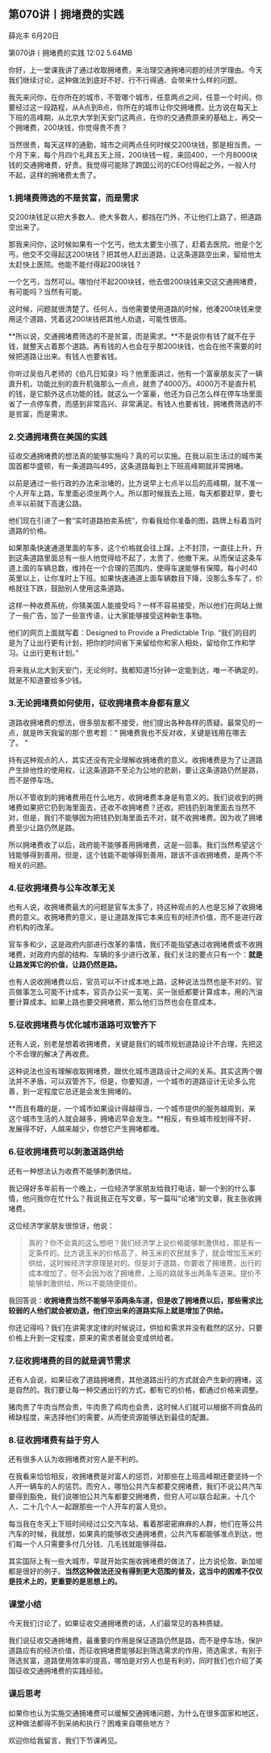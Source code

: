 
## 第070讲丨拥堵费的实践


薛兆丰
 6月20日

第070讲丨拥堵费的实践
12:02 5.64MB


你好，上一堂课我讲了通过收取拥堵费，来治理交通拥堵问题的经济学理由。今天我们继续讨论，这种做法到底好不好、行不行得通、会带来什么样的问题。

我先来问你，在你所在的城市，不管哪个城市，任意两点之间，任意一个时间，你要经过这一段路程，从A点到B点，你所在的城市让你交拥堵费。比方说在每天上下班的高峰期，从北京大学到天安门这两点，在你的交通费原来的基础上，再交一个拥堵费，200块钱，你觉得贵不贵？

当然很贵，每天这样的通勤，城市之间两点任何时候交200块钱，那是相当贵。一个月下来，每个月四个礼拜五天上班，200块钱一程，来回400，一个月8000块钱的交通拥堵费，好贵。我觉得可能除了跨国公司的CEO付得起之外，一般人付不起，这样的拥堵费太贵了。

### 1.拥堵费筛选的不是贫富，而是需求

交200块钱足以把大多数人、绝大多数人，都挡在门外，不让他们上路了，把道路空出来了。

那我来问你，这时候如果有一个乞丐，他太太要生小孩了，赶着去医院。他是个乞丐，他交不交得起这200块钱？把其他人赶出道路，让这条道路空出来，留给他太太赶快上医院。他能不能付得起200块钱？

一个乞丐，当然可以。哪怕付不起200块钱，他去借200块钱来交这交通拥堵费，有可能吗？当然有可能。

这时候，问题就很清楚了。任何人，当他需要使用道路的时候，他凑200块钱来使用这个道路，凭着这200块钱把其他人劝退，可能性很高。

**所以说，交通拥堵费筛选的不是贫富，而是需求。**不是说你有钱了就不在乎钱，就整天占着那个道路。再有钱的人也会在乎那200块钱，也会在他不需要的时候把道路让出来。有钱人也要省钱。

你听过吴伯凡老师的《伯凡日知录》吗？他里面讲过，他有一个富豪朋友买了一辆直升机，功能比别的直升机强那么一点点，就贵了4000万。4000万不是直升机的钱，是它额外这点功能的钱。就这么一个富豪，他还为自己怎么样在停车场里面省了一点停车费，而感到非常高兴、非常满足。有钱人也要省钱，拥堵费筛选的不是贫富，而是需求。

### 2.交通拥堵费在美国的实践

征收交通拥堵费的想法真的能够实施吗？真的可以实施。在我以前生活过的城市美国首都华盛顿，有一条道路叫495，这条道路每到上下班高峰期就非常拥堵。

以前是通过一些行政的办法来治堵的，比方说早上七点半以后的高峰期，就不准一个人开车上路，车里面必须坐两个人。所以那时候我去上班，每天都要赶早，要七点半以前就下高速公路。

他们现在引进了一套“实时道路拍卖系统”，你看我给你准备的图，路牌上标着当时道路的价格。

如果那条快速通道里面的车多，这个价格就会往上蹿，上不封顶，一直往上升，升到这条道路里面总有一些人他觉得给不起了，太贵了，他撤下来。从而保证这条车道上面的车辆总数，维持在一个合理的范围内，使得车速能够有保障。每小时40英里以上，让你准时上下班。如果快速通道上面车辆数目下降，没那么多车了，价格就往下跌，鼓励别人使用这条道路。

这样一种收费系统，你猜美国人能接受吗？一样不容易接受，所以他们在网站上做了一些广告，加了一些宣传语，让大家能够接受这种新生事物。

他们的网页上面就写着：Designed to Provide a Predictable Trip. “我们的目的是为了让出行更有计划，把你的时间省下来留给你和家人相处，留给你工作和学习。让出行更有计划。”

将来我从北大到天安门，无论何时，我都知道15分钟一定能到达，唯一不确定的，就是不知道要给多少钱。

### 3.无论拥堵费如何使用，征收拥堵费本身都有意义

道路收拥堵费的想法，很多朋友都不接受，他们提出各种各样的质疑。最常见的一点，就是昨天我留的那个思考题：“ 拥堵费我也不反对收，关键是钱用在哪去了。 ”

持有这种观点的人，其实还没有完全理解收拥堵费的意义。收拥堵费是为了让道路产生排他性的使用权，让这条道路不至沦为公地的悲剧，要让这条道路仍然是路，而不是停车场。

所以不管收到的拥堵费用在什么地方，收拥堵费本身是有意义的。我们说收到的拥堵费如果把它扔到海里面去，还收不收拥堵费？还收。把钱扔到海里面去当然不对，但是，我们不能够因为把钱扔到海里面去不对，就不收拥堵费。因为收了拥堵费至少让路仍然是路。

所以拥堵费收了以后，政府能不能够善用拥堵费，这是一回事。我们当然希望这个钱能够得到善用。但是，这个钱能不能够得到善用，跟该不该收拥堵费，是两个不相关的问题。

### 4.征收拥堵费与公车改革无关

也有人说，收拥堵费最大的问题是官车太多了，持这种观点的人也是忘掉了收拥堵费的意义。收拥堵费的意义，是让道路发挥它本来应有的经济价值，而不是进行政府机构的改革。

官车多和少，这是政府内部进行改革的事情，我们不能指望通过收拥堵费或不收拥堵费，对政府内部的结构、车辆的多少进行改革，我们关注的要点只有一个：**就是让路发挥它的价值，让路仍然是路。**

也有人说收拥堵费以后，官员可以不计成本地上路，这种说法当然也是不对的。官员做事怎么可能不计成本，官员办公买一支笔、买一张纸都要计算成本，用的汽油要计算成本。如果上路也要交拥堵费，那么他们当然也会在意成本。

### 5.征收拥堵费与优化城市道路可双管齐下

还有人说，别老是想着收拥堵费，关键是我们的城市规划道路设计不合理，先把这个不合理的解决了再收费。

这种说法也没有理解收取拥堵费，跟优化城市道路设计之间的关系。其实这两个做法并不矛盾，可以双管齐下。但是，你要知道，一个城市的道路设计无论多么完善，到一定程度它总还是会发生拥堵的。

**而且有趣的是，一个城市如果设计得越得当，一个城市提供的服务越周到，来这个城市生活的人就会越多，拥堵迟早会发生。**相反，有些城市规划得不好、发展得不好，人越来越少，你想它产生拥堵都难。

### 6.征收拥堵费可以刺激道路供给

还有一种想法认为收费不能够刺激供给。

我记得好多年前有一个晚上，一位经济学家朋友给我打电话，聊一个别的什么事情，他问我你在忙什么？我说我正在写文章，写一篇叫“论堵”的文章，我主张收拥堵费。

这位经济学家朋友很惊讶，他说：

> 真的？你不会真的这么想吧？我们经济学上说价格能够刺激供给，那是有一定条件的。比方说玉米的价格高了，种玉米的农民就多了，就会增加玉米的供给，这时候经济学原理是对的。但是对于道路，你要收了拥堵费，出行的成本增加了，但不会因为收了拥堵费，上班的路就多出两条车道来。提价不能够刺激供给，所以不能随便提价。


我回答说：**收拥堵费当然不能够平添两条车道，但是收了拥堵费以后，那些需求比较弱的人他们就会被劝退，他们空出来的道路实际上就是增加了供给。**

你还记得吗？我们在讲需求定律的时候说过，供给和需求并没有截然的区分，只要价格上升到一定程度，原来的需求者就会变成供给者。

### 7.征收拥堵费的目的就是调节需求

还有人会说，如果征收了道路拥堵费，其他道路出行的方式就会产生新的拥堵，这是自然的。我们要让每一种交通出行的方式，都有它的价格，都通过价格来调整。

猪肉贵了牛肉当然会贵，牛肉贵了鸡肉也会贵，这时候人们就可以根据不同食品的稀缺程度，来选择他们的需要，从而使资源能够达到最佳的配置。

### 8.征收拥堵费有益于穷人

还有很多人认为收拥堵费对穷人是不利的。

在我看来恰恰相反，收拥堵费是对富人的惩罚，对那些在上班高峰期还要坚持一个人开一辆车的人的惩罚。而穷人，哪怕公共汽车都要交拥堵费，我们不说公共汽车要得到豁免，我们说哪怕公共汽车都要交拥堵费，但穷人可以联合起来，十几个人、二十几个人一起跟那些一个人开车的富人竞价。

每当我在冬天上下班时间经过公交汽车站，看着那密密麻麻的人群，他们在等公共汽车的时候，我就想，如果真的能够收交通拥堵费，公共汽车都能够准点到达，他们每一个人只需要多付几分钱、几毛钱就能够得益。

其实国际上有一些大城市，早就开始实施收拥堵费的做法了，比方说伦敦、新加坡都是很好的例子。**当然这种做法还没有得到更大范围的普及，这当中的困难不仅仅是技术上的，更重要的是思想上的。**

### 课堂小结

今天我们讨论了，如果征收交通拥堵费的话，人们最常见的各种质疑。

我们说征收交通拥堵费，最重要的作用是保证道路仍然是路，而不是停车场，保护道路应有的经济价值，而征收拥堵费能够起到筛选需求的作用，筛选需求，有别于筛选贫富，道路使用效率的提高，哪怕是对穷人也是有利的，同时我们也介绍了美国征收交通拥堵费的实践经验。

### 课后思考

如果你也认为实施交通拥堵费可以缓解交通拥堵问题，为什么在很多国家和地区，这种做法都得不到采纳和执行？困难来自哪些地方？

欢迎你给我留言，我们下节课再见。
